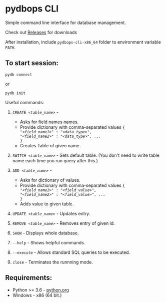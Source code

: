 # pydbops CLI

Simple command line interface for database management.

Check out <a href="https://github.com/NotShrirang/pydbops/releases">Releases</a> for downloads

After installation, include <code>pydbops-cli-x86_64</code> folder to environment variable <code>PATH</code>.

## To start session:

```
pydb connect
```

or

```
pydb init
```

Useful commands:

1. <code>CREATE <_table_name_></code> -
    - Asks for field names names.
    - Provide dictionary with comma-separated values <code>{ "<_field_name1_>" : "<_data_type_>", "<_field_name2_>" : "<_data_type_>", ...  }</code>
    - Creates Table of given name.

2. <code>SWITCH <_table_name_></code> - Sets default table. (You don't need to write table name each time you run query after this.)
3. <code>ADD <_table_name_></code> -
    - Asks for dictionary of values.
    - Provide dictionary with comma-separated values <code>{ "<_field_name1_>" : "<_field_value_>", "<_field_name2_>" : "<_field_value_>", ...  }</code>
    - Adds value to given table.
4. <code>UPDATE <_table_name_></code> - Updates entry.
5. <code>REMOVE <_table_name_></code> - Removes entry of given id.
6. <code>SHOW</code> - Displays whole database.
7. <code>--help</code> - Shows helpful commands.
8. <code>--execute</code> - Allows standard SQL queries to be executed.
9. <code>close</code> - Terminates the runnning mode.

## Requirements:
- Python >= 3.6 - <a href="https://www.python.org/">python.org</a>
- Windows - x86 (64 bit.)
